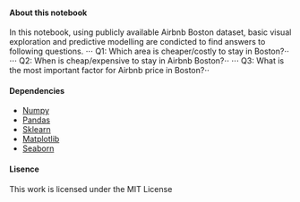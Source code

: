 #### About this notebook
In this notebook, using publicly available Airbnb Boston dataset, basic visual exploration and predictive modelling are condicted to find answers to following questions.
⋅⋅⋅ Q1: Which area is cheaper/costly to stay in Boston?⋅⋅
⋅⋅⋅ Q2: When is cheap/expensive to stay in Airbnb Boston?⋅⋅
⋅⋅⋅ Q3: What is the most important factor for Airbnb price in Boston?⋅⋅

#### Dependencies 
* [Numpy](http://www.numpy.org/)
* [Pandas](https://pandas.pydata.org/)
* [Sklearn](https://scikit-learn.org/stable/index.html)
* [Matplotlib](https://matplotlib.org/v)
* [Seaborn](https://seaborn.pydata.org/)

#### Lisence
This work is licensed under the MIT License
